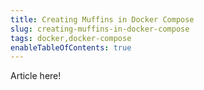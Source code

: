 ```yaml
---
title: Creating Muffins in Docker Compose
slug: creating-muffins-in-docker-compose
tags: docker,docker-compose
enableTableOfContents: true
---
```


Article here!